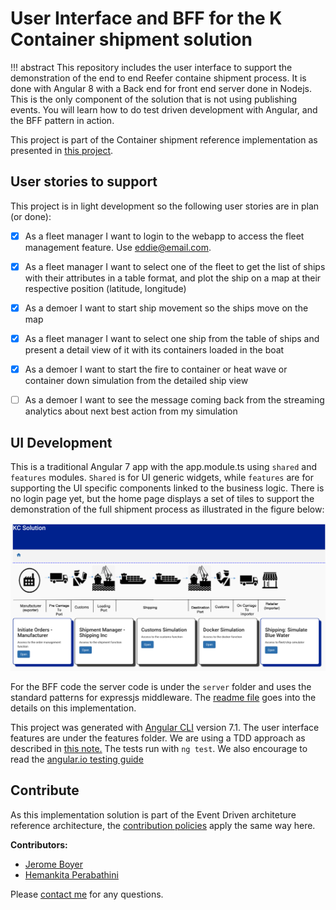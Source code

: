 # User Interface and BFF for the K Container shipment solution

!!! abstract 
    This repository includes the user interface to support the demonstration of the end to end Reefer containe shipment process. It is done with Angular 8 with a Back end for front end server done in Nodejs. This is the only component of the solution that is not using publishing events. You will learn how to do test driven development with Angular, and the BFF pattern in action. 
    
This project is part of the Container shipment reference implementation as presented in [this project](https://ibm-cloud-architecture.github.io/refarch-kc).

## User stories to support

This project is in light development so the following user stories are in plan (or done):

- [x] As a fleet manager I want to login to the webapp to access the fleet management feature. Use eddie@email.com.
- [x] As a fleet manager I want to select one of the fleet to get the list of ships with their attributes in a table format, and plot the ship on a map at their respective position (latitude, longitude)
- [x] As a demoer I want to start ship movement so the ships move on the map
- [x] As a fleet manager I want to select one ship from the table of ships and present a detail view of it with its containers loaded in the boat
- [x] As a demoer I want to start the fire to container or heat wave or container down simulation from the detailed ship view
- [ ] As a demoer I want to see the message coming back from the streaming analytics about next best action from my simulation



## UI Development

This is a traditional Angular 7 app with the app.module.ts using `shared` and `features` modules. `Shared` is for UI generic widgets, while `features` are for supporting the UI specific components linked to the business logic. 
There is no login page yet, but the home page displays a set of tiles to support the demonstration of the full shipment process as illustrated in the figure below:

![](./kc-ui-home.png)

For the BFF code the server code is under the `server` folder and uses the standard patterns for expressjs middleware. The [readme file](./server/README.md) goes into the details on this implementation.

This project was generated with [Angular CLI](https://github.com/angular/angular-cli) version 7.1. The user interface features are under the features folder. We are using a TDD approach as described in [this note.](https://github.com/ibm-cloud-architecture/refarch-caseportal-app/blob/master/docs/tdd.md) The tests run with `ng test`. We also encourage to read the [angular.io testing guide](https://angular.io/guide/testing)


## Contribute

As this implementation solution is part of the Event Driven architeture reference architecture, the [contribution policies](https://github.com/ibm-cloud-architecture/refarch-kc-ui/blob/master/CONTRIBUTING.md) apply the same way here.

**Contributors:**

* [Jerome Boyer](https://www.linkedin.com/in/jeromeboyer/)
* [Hemankita Perabathini](https://www.linkedin.com/in/hemankita-perabathini/)

Please [contact me](mailto:boyerje@us.ibm.com) for any questions.